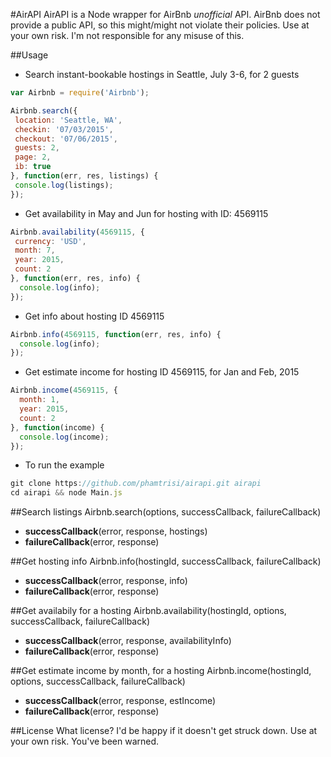 #AirAPI
AirAPI is a Node wrapper for AirBnb *unofficial* API.
AirBnb does not provide a public API, so this might/might not violate their policies.
Use at your own risk. I'm not responsible for any misuse of this.

##Usage
- Search instant-bookable hostings in Seattle, July 3-6, for 2 guests
```javascript
var Airbnb = require('Airbnb');

Airbnb.search({
 location: 'Seattle, WA',
 checkin: '07/03/2015',
 checkout: '07/06/2015',
 guests: 2,
 page: 2,
 ib: true
}, function(err, res, listings) {
 console.log(listings);
});
```

- Get availability in May and Jun for hosting with ID: 4569115
```javascript
Airbnb.availability(4569115, {
 currency: 'USD',
 month: 7,
 year: 2015,
 count: 2
}, function(err, res, info) {
  console.log(info);
});
```

- Get info about hosting ID 4569115
```javascript
Airbnb.info(4569115, function(err, res, info) {
  console.log(info);
});
```

- Get estimate income for hosting ID 4569115, for Jan and Feb, 2015
```javascript
Airbnb.income(4569115, {
  month: 1,
  year: 2015,
  count: 2
}, function(income) {
  console.log(income);
});
```

- To run the example
```javascript
git clone https://github.com/phamtrisi/airapi.git airapi
cd airapi && node Main.js
```

##Search listings
Airbnb.search(options, successCallback, failureCallback)
- **successCallback**(error, response, hostings)
- **failureCallback**(error, response)

##Get hosting info
Airbnb.info(hostingId, successCallback, failureCallback)
- **successCallback**(error, response, info)
- **failureCallback**(error, response)

##Get availabily for a hosting
Airbnb.availability(hostingId, options, successCallback, failureCallback)
- **successCallback**(error, response, availabilityInfo)
- **failureCallback**(error, response)

##Get estimate income by month, for a hosting
Airbnb.income(hostingId, options, successCallback, failureCallback)
- **successCallback**(error, response, estIncome)
- **failureCallback**(error, response)

##License
What license? I'd be happy if it doesn't get struck down.
Use at your own risk. You've been warned.
